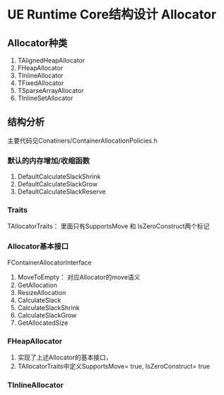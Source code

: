 # UE Runtime Core结构设计 Allocator
## Allocator种类
1.	TAlignedHeapAllocator
2.	FHeapAllocator
3.	TInlineAllocator
4.	TFixedAllocator
5.	TSparseArrayAllocator
6.	TInlineSetAllocator

## 结构分析
主要代码见Conatiners/ContainerAllocationPolicies.h
### 默认的内存增加/收缩函数
1.	DefaultCalculateSlackShrink
2.	DefaultCalculateSlackGrow
3.	DefaultCalculateSlackReserve

### Traits
TAllocatorTraits： 里面只有SupportsMove 和 IsZeroConstruct两个标记

### Allocator基本接口
FContainerAllocatorInterface 
1.	MoveToEmpty： 对应Allocator的move语义
2.	GetAllocation
3.	ResizeAllocation
4.	CalculateSlack
5.	CalculateSlackShrink
6.	CalculateSlackGrow
7.	GetAllocatedSize

### FHeapAllocator
1. 实现了上述Allocator的基本接口，
2. TAllocatorTraits<FHeapAllocator>中定义SupportsMove= true, IsZeroConstruct= true  

### TInlineAllocator